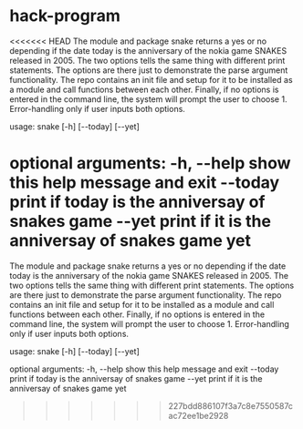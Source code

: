 # hack-program

<<<<<<< HEAD
The module and package snake returns a yes or no depending if the date today is the anniversary of the nokia game SNAKES released in 2005. The two options tells the same thing with different print statements. The options are there just to demonstrate the parse argument functionality. The repo contains an init file and setup for it to be installed as a module and call functions between each other. Finally, if no options is entered in the command line, the system will prompt the user to choose 1. Error-handling only if user inputs both options.

usage: snake [-h] [--today] [--yet]

optional arguments: -h, --help show this help message and exit --today print if today is the anniversay of snakes game --yet print if it is the anniversay of snakes game yet
=======
The module and package snake returns a yes or no depending if the date today is the anniversary of the nokia game SNAKES released in 2005.
The two options tells the same thing with different print statements. The options are there just to demonstrate the parse argument functionality.
The repo contains an init file and setup for it to be installed as a module and call functions between each other. 
Finally, if no options is entered in the command line, the system will prompt the user to choose 1.
Error-handling only if user inputs both options.



usage: snake [-h] [--today] [--yet]

optional arguments:
  -h, --help  show this help message and exit
  --today     print if today is the anniversay of snakes game
  --yet       print if it is the anniversay of snakes game yet
>>>>>>> 227bdd886107f3a7c8e7550587cac72ee1be2928
